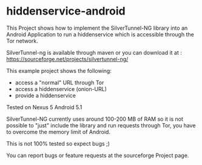 # hiddenservice-android
This Project shows how to implement the SilverTunnel-NG library into an Android Application to run a hiddenservice which is accessible through the Tor network.

SilverTunnel-ng is available through maven or you can download it at : https://sourceforge.net/projects/silvertunnel-ng/

This example project shows the following:
- access a "normal" URL through Tor
- access a hiddenservice (onion-URL)
- provide a hiddenservice

Tested on Nexus 5 Android 5.1

SilverTunnel-NG currently uses around 100-200 MB of RAM so it is not possible to "just" include the library and run requests through Tor, you have to overcome the memory limit of Android.

This is not 100% tested so expect bugs ;)

You can report bugs or feature requests at the sourceforge Project page. 
